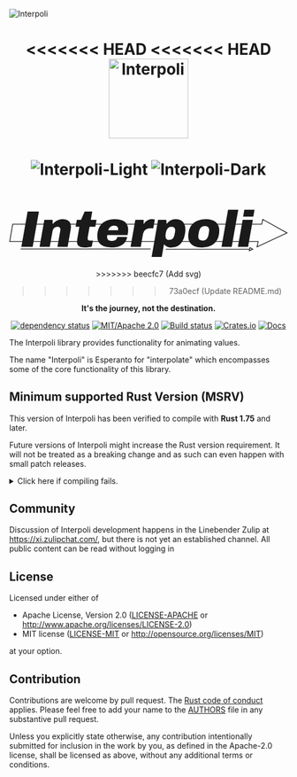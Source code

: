 ![Interpoli](https://github.com/user-attachments/assets/15ef4aea-6f73-494b-bac5-b91b5646a9de)<div align="center">

<<<<<<< HEAD
<<<<<<< HEAD
<picture>
  <source media="(prefers-color-scheme: dark)" srcset="graphics/Interpoli-dark.svg?raw=true">
  <source media="(prefers-color-scheme: light)" srcset="graphics/Interpoli-light.svg?raw=true">
  <img height="144pt" alt="Interpoli" srcset="graphics/Interpoli.svg?raw=true">
</picture>
=======
![Interpoli-Light](https://github.com/user-attachments/assets/182a02e1-6227-4562-9a39-c715cc042705#gh-light-mode-only)
![Interpoli-Dark](https://github.com/user-attachments/assets/97238cae-9aa8-4ec3-aede-c02ef4ebfe88#gh-dark-mode-only)
=======
<svg viewBox="0 0 1881 536" xmlns="http://www.w3.org/2000/svg">
  <path fill="none" stroke="currentColor" stroke-miterlimit="3" stroke-width="5" stroke-linecap="round" d="M1015.5 230.7l-.8 4.15h691l6.7-32.6 164.05 90.95-202.6 94.7 7.55-36.35H991.85l-.65 3.25m632.35 49.05l-2.15 9.6 23.7-9.6-18.9-10.6-2.65 10.6h-564.5m-67.2-52.3l22.85-116.7H535.95l-25.8 116.7h481.7zm-481.7 0l-5.35 24.1m31.15-140.8H22.75l-19.8 116.7h507.2M78.55 401.7h874.4"/>
  <path fill="currentColor" d="M81.585 387.518l42.18-237.871h76.41l-42.18 237.871zm123.085 0l32.154-182.552h56.01v27.66h2.42q8.644-10.719 19.017-17.634 10.718-7.26 22.473-10.718 11.755-3.457 23.856-3.457 19.362 0 31.463 5.877 12.447 5.878 18.325 16.942 6.223 10.718 6.223 26.276 0 4.495-.691 9.335-.346 4.84-1.038 10.027l-20.744 118.244h-68.803l19.361-109.946q.346-1.729.346-3.458.346-1.728.346-3.111 0-5.878-2.42-10.027-2.075-4.495-6.224-6.915t-10.718-2.42-12.447 2.42q-5.532 2.075-10.026 6.224-4.15 3.803-7.26 8.989-2.767 5.186-3.804 11.064l-19.016 107.18zm307.366 4.15q-16.595 0-29.042-3.458-12.101-3.458-19.016-11.41-6.57-8.298-6.57-22.473 0-4.149 1.038-12.101t3.457-22.82l11.756-67.765h-25.585l8.298-46.675h28.35l24.548-55.32h51.17l-9.68 55.32h38.723l-8.298 46.675h-38.723l-11.41 64.308q-.691 4.495-1.383 8.298-.345 3.458-.345 6.57 0 6.569 3.111 10.372 3.458 3.803 12.793 3.803h19.361l-7.26 40.452q-5.878 1.729-14.176 3.112-8.298 1.728-16.595 2.42-8.298.691-14.522.691zm178.404 0q-29.734 0-51.17-7.953-21.436-8.298-33.191-24.893-11.41-16.942-11.41-42.873 0-7.606.346-14.52.691-7.261 2.074-13.83 5.187-29.043 20.745-48.059 15.559-19.362 39.07-29.043 23.855-9.68 52.552-9.68 30.08 0 50.825 7.606 21.09 7.606 31.808 23.51 11.064 15.56 11.064 40.107 0 5.532-.692 13.138t-3.457 22.82H662.089q-.345 2.42-1.037 6.223-.346 3.457-.346 6.223 0 8.644 3.112 14.867 3.112 6.223 10.027 9.335 6.914 3.112 17.633 3.112 9.335 0 15.904-2.075 6.915-2.074 11.41-5.532 4.494-3.803 7.26-8.643 2.766-4.84 3.803-10.372h66.729q-2.766 16.25-11.064 29.388-7.952 13.138-21.436 22.473-13.139 8.99-31.809 13.83-18.324 4.84-41.835 4.84zm-22.473-116.17h67.074q.346-1.73.346-3.804.346-2.074.346-3.457 0-7.607-3.112-12.793-2.766-5.186-8.644-7.952-5.877-2.766-14.175-2.766-11.41 0-19.707 3.803-8.298 3.803-13.83 10.718-5.186 6.57-8.298 16.25zm151.436 112.02l32.154-182.552h56.01v27.66h2.42q6.224-10.373 14.522-17.634 8.644-7.26 18.324-10.718 10.027-3.803 20.4-3.803 6.914 0 12.1 1.383t7.607 2.766l-10.027 57.74h-22.127q-11.064 0-19.362 3.11-8.298 2.767-14.176 8.644-5.877 5.532-9.68 13.83-3.458 7.952-5.187 18.325l-14.175 81.25zm142.1 68.112l43.564-250.664h56.01l1.384 25.93h2.42q11.755-16.25 26.277-23.164 14.867-6.915 31.462-6.915 21.436 0 36.303 7.606 15.213 7.606 22.82 23.165 7.952 15.558 7.952 39.415 0 6.569-.692 13.83t-2.074 15.212q-5.532 30.426-17.633 50.825t-30.426 30.77q-18.324 10.027-42.872 10.027-10.372 0-19.707-2.074-9.336-2.075-16.942-6.57-7.26-4.84-12.1-12.1h-2.421l-14.867 84.707zm118.59-114.787q11.065 0 18.325-4.495t11.41-12.446q4.494-7.953 6.569-18.67l3.112-16.596q1.037-5.878 1.037-8.298.346-2.766.346-4.495 0-7.606-2.766-12.792-2.42-5.532-7.953-8.298-5.186-3.112-14.175-3.112-10.718 0-18.67 5.186-7.607 5.186-12.447 14.176-4.495 8.643-6.57 19.361-1.382 7.607-2.074 12.101-.691 4.495-1.037 6.915v3.803q0 7.953 2.42 14.176t7.953 10.027q5.531 3.457 14.52 3.457zm220.24 50.824q-28.006 0-48.75-8.298-20.4-8.297-31.463-25.239-11.064-16.941-11.064-42.526 0-7.261.346-14.176.692-6.915 2.074-13.138 5.187-29.388 20.745-48.75 15.559-19.362 39.76-29.043 24.203-9.68 54.974-9.68 28.351 0 48.75 8.643 20.745 8.298 31.808 25.24 11.41 16.941 11.41 42.872 0 24.202-6.224 43.218-6.223 18.67-17.632 32.845-10.373 12.793-24.894 21.437-14.521 8.297-32.154 12.446-17.287 4.15-37.686 4.15zm4.84-46.675q12.101 0 20.399-4.495 8.298-4.84 13.138-13.484 5.186-8.643 7.26-20.744 2.075-12.101 3.113-17.98 1.037-6.223 1.037-8.988.346-3.112.346-4.84 0-8.644-3.112-14.522-2.766-5.878-8.99-8.99-6.223-3.457-16.25-3.457-12.1 0-20.398 4.84-8.298 4.495-13.484 13.485-4.84 8.643-6.915 20.744-2.075 11.755-3.112 17.979-1.037 6.223-1.383 8.99v4.494q0 8.298 2.766 14.521 3.112 5.878 9.335 9.335 6.224 3.112 16.25 3.112zm128.617 42.526l44.255-250.664h68.803l-44.255 250.664zm145.904-203.989l8.298-46.675h68.803l-8.298 46.675zm-35.266 203.99l32.154-182.553h68.803l-32.154 182.552z"/>
</svg>
>>>>>>> beecfc7 (Add svg)

>>>>>>> 73a0ecf (Update README.md)

**It's the journey, not the destination.**

<!-- TODO: Fix [![Linebender Zulip, #kurbo stream](https://img.shields.io/badge/Linebender-%23kurbo-red?logo=Zulip)](https://xi.zulipchat.com/#narrow/stream/260979-kurbo) -->
[![dependency status](https://deps.rs/repo/github/linebender/interpoli/status.svg)](https://deps.rs/repo/github/linebender/interpoli)
[![MIT/Apache 2.0](https://img.shields.io/badge/license-MIT%2FApache-blue.svg)](#license)
[![Build status](https://github.com/linebender/interpoli/workflows/CI/badge.svg)](https://github.com/linebender/interpoli/actions)
[![Crates.io](https://img.shields.io/crates/v/interpoli.svg)](https://crates.io/crates/interpoli)
[![Docs](https://docs.rs/interpoli/badge.svg)](https://docs.rs/interpoli)

</div>

The Interpoli library provides functionality for animating values.

The name "Interpoli" is Esperanto for "interpolate" which encompasses some of the core functionality of this library.

## Minimum supported Rust Version (MSRV)

This version of Interpoli has been verified to compile with **Rust 1.75** and later.

Future versions of Interpoli might increase the Rust version requirement.
It will not be treated as a breaking change and as such can even happen with small patch releases.

<details>
<summary>Click here if compiling fails.</summary>

As time has passed, some of Interpoli's dependencies could have released versions with a higher Rust requirement.
If you encounter a compilation issue due to a dependency and don't want to upgrade your Rust toolchain, then you could downgrade the dependency.

```sh
# Use the problematic dependency's name and version
cargo update -p package_name --precise 0.1.1
```
</details>

## Community

<!-- TODO: Fix [![Linebender Zulip, #kurbo stream](https://img.shields.io/badge/Linebender-%23kurbo-red?logo=Zulip)](https://xi.zulipchat.com/#narrow/stream/260979-kurbo) -->

Discussion of Interpoli development happens in the Linebender Zulip at <https://xi.zulipchat.com/>, but there is not yet an established channel.
All public content can be read without logging in

## License

Licensed under either of

- Apache License, Version 2.0
   ([LICENSE-APACHE](LICENSE-APACHE) or <http://www.apache.org/licenses/LICENSE-2.0>)
- MIT license
   ([LICENSE-MIT](LICENSE-MIT) or <http://opensource.org/licenses/MIT>)

at your option.

## Contribution

Contributions are welcome by pull request. The [Rust code of conduct] applies.
Please feel free to add your name to the [AUTHORS] file in any substantive pull request.

Unless you explicitly state otherwise, any contribution intentionally submitted
for inclusion in the work by you, as defined in the Apache-2.0 license, shall be
licensed as above, without any additional terms or conditions.

[Rust Code of Conduct]: https://www.rust-lang.org/policies/code-of-conduct
[AUTHORS]: ./AUTHORS
